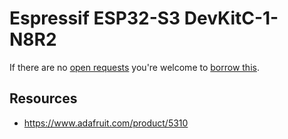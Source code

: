 # Espressif ESP32-S3 DevKitC-1-N8R2
If there are no [open requests](../../../../issues?q=is%3Aissue+is%3Aopen+%22Espressif+ESP32-S3+DevKitC-1-N8R2%22+in%3Atitle) you're welcome to [borrow this](../../../../issues/new?title=Borrow+request+for+Espressif+ESP32-S3+DevKitC-1-N8R2&body=1+piece+of+%5Bthis%5D%28..%2Fblob%2Fmain%2F.%2FHardware%2FMicrocontrollers%2FEspressif_ESP32-S3_DevKitC-1-N8R2.md%29+for+~2+weeks.).

## Resources
- https://www.adafruit.com/product/5310
